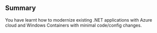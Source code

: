## Summary

You have learnt how to modernize existing .NET applications with Azure cloud and Windows Containers with minimal code/config
changes.
